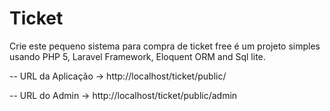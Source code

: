# Ticket

Crie este pequeno sistema para compra de ticket free é um projeto simples usando PHP 5, Laravel Framework, Eloquent ORM and Sql lite.

-- URL da Aplicação -> http://localhost/ticket/public/

-- URL do Admin -> http://localhost/ticket/public/admin
